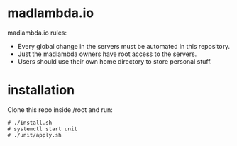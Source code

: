 # madlambda.io

madlambda.io rules:

- Every global change in the servers must be automated in this repository.
- Just the madlambda owners have root access to the servers.
- Users should use their own home directory to store personal stuff.

# installation

Clone this repo inside /root and run:

```
# ./install.sh
# systemctl start unit
# ./unit/apply.sh
```

